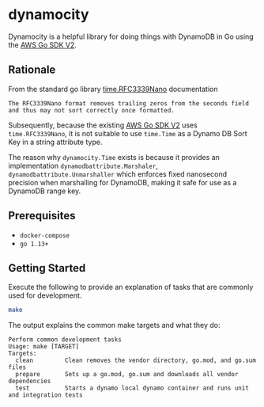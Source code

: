 # dynamocity

Dynamocity is a helpful library for doing things with DynamoDB in Go using the [AWS Go SDK V2](https://github.com/aws/aws-sdk-go-v2/).

## Rationale

From the standard go library [time.RFC3339Nano](https://golang.org/pkg/time/#pkg-constants) documentation

    The RFC3339Nano format removes trailing zeros from the seconds field and thus may not sort correctly once formatted.

Subsequently, because the existing [AWS Go SDK V2](https://github.com/aws/aws-sdk-go-v2/) uses `time.RFC3339Nano`, it is not suitable to use `time.Time` as a Dynamo DB Sort Key in a string attribute type.

The reason why `dynamocity.Time` exists is because it provides an implementation `dynamodbattribute.Marshaler`, `dynamodbattribute.Unmarshaller` which enforces fixed nanosecond precision when marshalling for DynamoDB, making it safe for use as a DynamoDB range key.


## Prerequisites
* `docker-compose`
* `go 1.13+`

## Getting Started
Execute the following to provide an explanation of tasks that are commonly used for development.

```bash
make
```

The output explains the common make targets and what they do:
```
Perform common development tasks
Usage: make [TARGET]
Targets:
  clean			Clean removes the vendor directory, go.mod, and go.sum files
  prepare		Sets up a go.mod, go.sum and downloads all vendor dependencies
  test			Starts a dynamo local dynamo container and runs unit and integration tests
```

